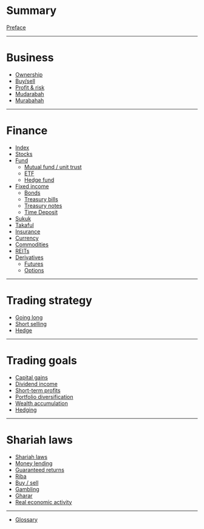# Summary

[Preface](./SUMMARY.md)

---

# Business

- [Ownership]()
- [Buy/sell]()
- [Profit & risk]()
- [Mudarabah]()
- [Murabahah]()

---

# Finance

- [Index](./finance/index.md)
- [Stocks](./finance/stocks.md)
- [Fund](./finance/fund.md)
    - [Mutual fund / unit trust](./finance/unit-trust.md)
    - [ETF](./finance/etf.md)
    - [Hedge fund]()
- [Fixed income](./finance/fixed-income.md)
  - [Bonds]()
  - [Treasury bills]()
  - [Treasury notes]()
  - [Time Deposit]()
- [Sukuk]()
- [Takaful]()
- [Insurance]()
- [Currency]()
- [Commodities]()
- [REITs]()
- [Derivatives]()
  - [Futures](./finance/derivatives/futures.md)
  - [Options]()

---

# Trading strategy

- [Going long]()
- [Short selling](./trading-strategy/short-selling.md)
- [Hedge]()

---

# Trading goals

- [Capital gains]()
- [Dividend income]()
- [Short-term profits]()
- [Portfolio diversification]()
- [Wealth accumulation]()
- [Hedging]()

---

# Shariah laws

- [Shariah laws](./shariah-laws.md)
- [Money lending](./money-lending.md)
- [Guaranteed returns](./shariah-laws/guaranteed-returns.md)
- [Riba](./shariah-laws/riba.md)
- [Buy / sell](./shariah-laws/buy-sell.md)
- [Gambling](./shariah-laws/gambling.md)
- [Gharar](./shariah-laws/gharar.md)
- [Real economic activity](./shariah-laws/real-economic-activity.md)

---

- [Glossary](./glossary.md)
